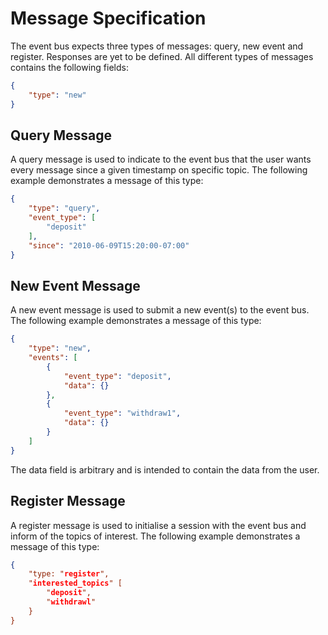# Message Specification
The event bus expects three types of messages: query, new event and register. Responses are yet to be defined.
All different types of messages contains the following fields:

```json
{
    "type": "new"
}
```

## Query Message
A query message is used to indicate to the event bus that the user wants every message since a given timestamp on specific topic. The following example demonstrates a message of this type:

```json
{
    "type": "query",
    "event_type": [
        "deposit"
    ],
    "since": "2010-06-09T15:20:00-07:00"
}
```

## New Event Message
A new event message is used to submit a new event(s) to the event bus. The following example demonstrates a message of this type:

```json
{
    "type": "new",
    "events": [
        {
            "event_type": "deposit",
            "data": {}
        },
        {
            "event_type": "withdraw1",
            "data": {}
        }
    ]
}
```

The data field is arbitrary and is intended to contain the data from the user.

## Register Message
A register message is used to initialise a session with the event bus and inform of the topics of interest. The following example demonstrates a message of this type:

```json
{
    "type: "register",
    "interested_topics" [
        "deposit",
        "withdrawl"
    }
}
```
